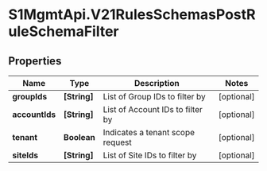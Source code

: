 # S1MgmtApi.V21RulesSchemasPostRuleSchemaFilter

## Properties
Name | Type | Description | Notes
------------ | ------------- | ------------- | -------------
**groupIds** | **[String]** | List of Group IDs to filter by | [optional] 
**accountIds** | **[String]** | List of Account IDs to filter by | [optional] 
**tenant** | **Boolean** | Indicates a tenant scope request | [optional] 
**siteIds** | **[String]** | List of Site IDs to filter by | [optional] 


